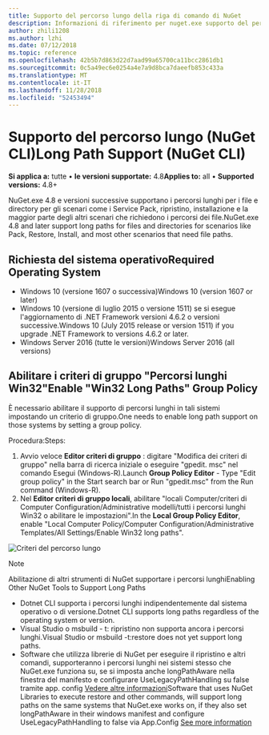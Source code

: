 ```yaml
---
title: Supporto del percorso lungo della riga di comando di NuGet
description: Informazioni di riferimento per nuget.exe supporto del percorso lungo
author: zhili1208
ms.author: lzhi
ms.date: 07/12/2018
ms.topic: reference
ms.openlocfilehash: 42b5b7d863d22d7aad99a65700ca11bcc2861db1
ms.sourcegitcommit: 0c5a49ec6e0254a4e7a9d8bca7daeefb853c433a
ms.translationtype: MT
ms.contentlocale: it-IT
ms.lasthandoff: 11/28/2018
ms.locfileid: "52453494"
---
```

# <a name="long-path-support-nuget-cli"></a><span data-ttu-id="ec86e-103">Supporto del percorso lungo (NuGet CLI)</span><span class="sxs-lookup"><span data-stu-id="ec86e-103">Long Path Support (NuGet CLI)</span></span>

<span data-ttu-id="ec86e-104">**Si applica a:** tutte &bullet; **le versioni supportate:** 4.8</span><span class="sxs-lookup"><span data-stu-id="ec86e-104">**Applies to:** all &bullet; **Supported versions:** 4.8+</span></span>

<span data-ttu-id="ec86e-105">NuGet.exe 4.8 e versioni successive supportano i percorsi lunghi per i file e directory per gli scenari come i Service Pack, ripristino, installazione e la maggior parte degli altri scenari che richiedono i percorsi dei file.</span><span class="sxs-lookup"><span data-stu-id="ec86e-105">NuGet.exe 4.8 and later support long paths for files and directories for scenarios like Pack, Restore, Install, and most other scenarios that need file paths.</span></span>

## <a name="required-operating-system"></a><span data-ttu-id="ec86e-106">Richiesta del sistema operativo</span><span class="sxs-lookup"><span data-stu-id="ec86e-106">Required Operating System</span></span>

-   <span data-ttu-id="ec86e-107">Windows 10 (versione 1607 o successiva)</span><span class="sxs-lookup"><span data-stu-id="ec86e-107">Windows 10 (version 1607 or later)</span></span>
-   <span data-ttu-id="ec86e-108">Windows 10 (versione di luglio 2015 o versione 1511) se si esegue l'aggiornamento di .NET Framework versioni 4.6.2 o versioni successive.</span><span class="sxs-lookup"><span data-stu-id="ec86e-108">Windows 10 (July 2015 release or version 1511) if you upgrade .NET Framework to versions 4.6.2 or later.</span></span>
-   <span data-ttu-id="ec86e-109">Windows Server 2016 (tutte le versioni)</span><span class="sxs-lookup"><span data-stu-id="ec86e-109">Windows Server 2016 (all versions)</span></span>

## <a name="enable-win32-long-paths-group-policy"></a><span data-ttu-id="ec86e-110">Abilitare i criteri di gruppo "Percorsi lunghi Win32"</span><span class="sxs-lookup"><span data-stu-id="ec86e-110">Enable "Win32 Long Paths" Group Policy</span></span>

<span data-ttu-id="ec86e-111">È necessario abilitare il supporto di percorsi lunghi in tali sistemi impostando un criterio di gruppo.</span><span class="sxs-lookup"><span data-stu-id="ec86e-111">One needs to enable long path support on those systems by setting a group policy.</span></span>

<span data-ttu-id="ec86e-112">Procedura:</span><span class="sxs-lookup"><span data-stu-id="ec86e-112">Steps:</span></span>
1. <span data-ttu-id="ec86e-113">Avvio veloce **Editor criteri di gruppo** : digitare "Modifica dei criteri di gruppo" nella barra di ricerca iniziale o eseguire "gpedit. msc" nel comando Esegui (Windows-R).</span><span class="sxs-lookup"><span data-stu-id="ec86e-113">Launch **Group Policy Editor** - Type "Edit group policy" in the Start search bar or Run "gpedit.msc" from the Run command (Windows-R).</span></span>
2. <span data-ttu-id="ec86e-114">Nel **Editor criteri di gruppo locali**, abilitare "locali Computer/criteri di Computer Configuration/Administrative modelli/tutti i percorsi lunghi Win32 o abilitare le impostazioni".</span><span class="sxs-lookup"><span data-stu-id="ec86e-114">In the **Local Group Policy Editor**, enable "Local Computer Policy/Computer Configuration/Administrative Templates/All Settings/Enable Win32 long paths".</span></span>

![Criteri del percorso lungo](media/LongPathPolicy.png)


> [!Note]
> <span data-ttu-id="ec86e-116">Abilitazione di altri strumenti di NuGet supportare i percorsi lunghi</span><span class="sxs-lookup"><span data-stu-id="ec86e-116">Enabling Other NuGet Tools to Support Long Paths</span></span>
>
> -   <span data-ttu-id="ec86e-117">Dotnet CLI supporta i percorsi lunghi indipendentemente dal sistema operativo o di versione.</span><span class="sxs-lookup"><span data-stu-id="ec86e-117">Dotnet CLI supports long paths regardless of the operating system or version.</span></span>
> -   <span data-ttu-id="ec86e-118">Visual Studio o msbuild - t: ripristino non supporta ancora i percorsi lunghi.</span><span class="sxs-lookup"><span data-stu-id="ec86e-118">Visual Studio or msbuild -t:restore does not yet support long paths.</span></span>
> -   <span data-ttu-id="ec86e-119">Software che utilizza librerie di NuGet per eseguire il ripristino e altri comandi, supporteranno i percorsi lunghi nei sistemi stesso che NuGet.exe funziona su, se si imposta anche longPathAware nella finestra del manifesto e configurare UseLegacyPathHandling su false tramite app. config [ Vedere altre informazioni](https://blogs.msdn.microsoft.com/jeremykuhne/2016/07/30/net-4-6-2-and-long-paths-on-windows-10/)</span><span class="sxs-lookup"><span data-stu-id="ec86e-119">Software that uses NuGet Libraries to execute restore and other commands, will support long paths on the same systems that NuGet.exe works on, if they also set longPathAware in their windows manifest and configure UseLegacyPathHandling to false via App.Config [See more information](https://blogs.msdn.microsoft.com/jeremykuhne/2016/07/30/net-4-6-2-and-long-paths-on-windows-10/)</span></span>

